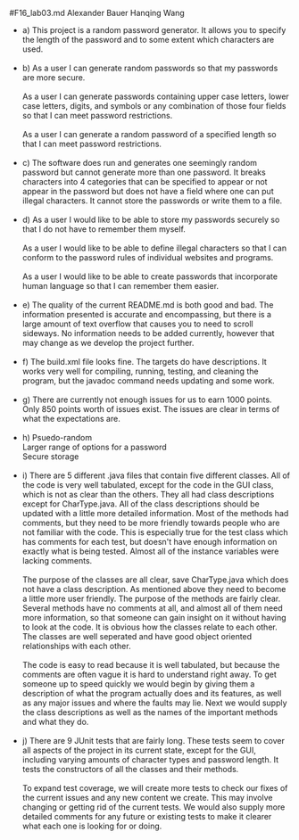 #F16_lab03.md
Alexander Bauer
Hanqing Wang


* a) This project is a random password generator. It allows you to specify 
the length of the password and to some extent which characters are used.<br /><br />
* b) As a user I can generate random passwords so that my passwords are 
more secure.<br /><br />
As a user I can generate passwords containing upper case letters, lower case letters,
digits, and symbols or any combination of those four fields so that I can 
meet password restrictions.<br /><br />
As a user I can generate a random password of a specified length so that I can
meet password restrictions.<br /><br />
* c) The software does run and generates one seemingly random password but
cannot generate more than one password. It breaks characters into 4 categories
that can be specified to appear or not appear in the password but does not 
have a field where one can put illegal characters. It cannot store the 
passwords or write them to a file.<br /><br />
* d) As a user I would like to be able to store my passwords securely so that 
I do not have to remember them myself.<br /><br />
As a user I would like to be able to define illegal characters so that I can
conform to the password rules of individual websites and programs.<br /><br />
As a user I would like to be able to create passwords that incorporate human 
language so that I can remember them easier.<br /><br />
* e) The quality of the current README.md is both good and bad. The information presented is accurate and encompassing, but there is a large amount of text overflow that causes you to need to scroll sideways. No information needs to be added currently, however that may change as we develop the project further.<br /><br />
* f) The build.xml file looks fine. The targets do have descriptions. It works very well for compiling, running, testing, and cleaning the program, but the javadoc command needs updating and some work.<br /><br />
* g) There are currently not enough issues for us to earn 1000 points. Only 850 points worth of issues exist. The issues are clear in terms of what the expectations are.<br /><br />
* h) Psuedo-random<br />
Larger range of options for a password<br />
Secure storage<br /><br />
* i) There are 5 different .java files that contain five different classes. All of the code is very well tabulated, except for the code in the GUI class, which is not as clear than the others. They all had class descriptions except for CharType.java. All of the class descriptions should be updated with a little more detailed information. Most of the methods had comments, but they need to be more friendly towards people who are not familiar with the code. This is especially true for the test class which has comments for each test, but doesn't have enough information on exactly what is being tested. Almost all of the instance variables were lacking comments.<br /><br />
The purpose of the classes are all clear, save CharType.java which does not have a class description. As mentioned above they need to become a little more user friendly. The purpose of the methods are fairly clear. Several methods have no comments at all, and almost all of them need more information, so that someone can gain insight on it without having to look at the code. It is obvious how the classes relate to each other. The classes are well seperated and have good object oriented relationships with each other.<br /><br />
The code is easy to read because it is well tabulated, but because the comments are often vague it is hard to understand right away. To get someone up to speed quickly we would begin by giving them a description of what the program actually does and its features, as well as any major issues and where the faults may lie. Next we would supply the class descriptions as well as the names of the important methods and what they do.<br /><br />
* j) There are 9 JUnit tests that are fairly long. These tests seem to cover all aspects of the project in its current state, except for the GUI, including varying amounts of character types and password length. It tests the constructors of all the classes and their methods. <br/><br />
To expand test coverage, we will create more tests to check our fixes of the current issues and any new content we create. This may involve changing or getting rid of the current tests. We would also supply more detailed comments for any future or existing tests to make it clearer what each one is looking for or doing.
